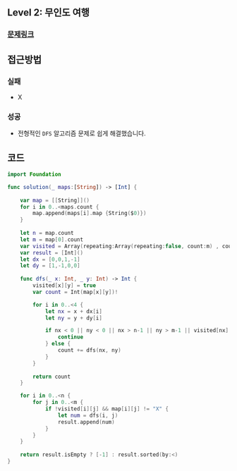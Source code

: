 ## Level 2: 무인도 여행

### [문제링크](https://school.programmers.co.kr/learn/courses/30/lessons/154540)  
 
## 접근방법

### 실패
- X 
    

### 성공 
- 전형적인 ```DFS``` 알고리즘 문제로 쉽게 해결했습니다. 

## 코드

```Swift
import Foundation

func solution(_ maps:[String]) -> [Int] {
    
    var map = [[String]]()
    for i in 0..<maps.count {
        map.append(maps[i].map {String($0)})
    }
    
    let n = map.count
    let m = map[0].count
    var visited = Array(repeating:Array(repeating:false, count:m) , count:n)
    var result = [Int]()
    let dx = [0,0,1,-1]
    let dy = [1,-1,0,0]
    
    func dfs(_ x: Int, _ y: Int) -> Int {
        visited[x][y] = true
        var count = Int(map[x][y])!

        for i in 0..<4 {
            let nx = x + dx[i]
            let ny = y + dy[i]

            if nx < 0 || ny < 0 || nx > n-1 || ny > m-1 || visited[nx][ny] || map[nx][ny] == "X" {
                continue
            } else {
                count += dfs(nx, ny)
            }
        }
        
        return count
    }

    for i in 0..<n {
        for j in 0..<m {
            if !visited[i][j] && map[i][j] != "X" {
                let num = dfs(i, j)
                result.append(num)
            }
        }
    }
    
    return result.isEmpty ? [-1] : result.sorted(by:<)
}
```
